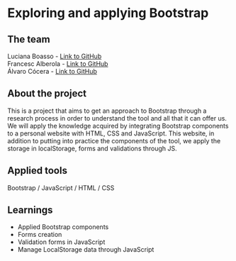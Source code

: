 # Exploring and applying Bootstrap

## The team
Luciana Boasso - <a href="https://github.com/Luboasso">Link to GitHub</a><br>
Francesc Alberola - <a href="https://github.com/cescalberola">Link to GitHub</a><br>
Álvaro Cócera - <a href="https://github.com/cocera">Link to GitHub</a><br>

## About the project
This is a project that aims to get an approach to Bootstrap through a research process in order to understand the tool and all that it can offer us. We will apply the knowledge acquired by integrating Bootstrap components to a personal website with HTML, CSS and JavaScript. This website, in addition to putting into practice the components of the tool, we apply the storage in localStorage, forms and validations through JS.

## Applied tools
Bootstrap  /  JavaScript  /  HTML  /  CSS

## Learnings
<ul>
<li>Applied Bootstrap components</li>
<li>Forms creation</li>
<li>Validation forms in JavaScript</li>
<li>Manage LocalStorage data through JavaScript</li>
</ul>